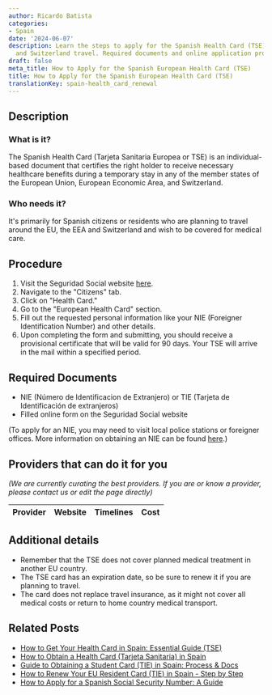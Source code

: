 ```yaml
---
author: Ricardo Batista
categories:
- Spain
date: '2024-06-07'
description: Learn the steps to apply for the Spanish Health Card (TSE) for EU, EEA,
  and Switzerland travel. Required documents and online application process included.
draft: false
meta_title: How to Apply for the Spanish European Health Card (TSE)
title: How to Apply for the Spanish European Health Card (TSE)
translationKey: spain-health_card_renewal
---
```


## Description
### What is it?
The Spanish Health Card (Tarjeta Sanitaria Europea or TSE) is an individual-based document that certifies the right holder to receive necessary healthcare benefits during a temporary stay in any of the member states of the European Union, European Economic Area, and Switzerland.
### Who needs it?
It's primarily for Spanish citizens or residents who are planning to travel around the EU, the EEA and Switzerland and wish to be covered for medical care.

## Procedure
1. Visit the Seguridad Social website [here](https://sede.seg-social.gob.es/wps/portal/sede/sede/Inicio).
2. Navigate to the "Citizens" tab.
3. Click on "Health Card."
4. Go to the "European Health Card" section.
5. Fill out the requested personal information like your NIE (Foreigner Identification Number) and other details.
6. Upon completing the form and submitting, you should receive a provisional certificate that will be valid for 90 days. Your TSE will arrive in the mail within a specified period.

## Required Documents
- NIE (Número de Identificacion de Extranjero) or TIE (Tarjeta de Identificación de extranjeros)
- Filled online form on the Seguridad Social website

(To apply for an NIE, you may need to visit local police stations or foreigner offices. More information on obtaining an NIE can be found [here](http://extranjeros.inclusion.gob.es/es/ModelosSolicitudes/Mod_solicitudes2/15-Formulario_NIE_y_certificados.pdf).)

## Providers that can do it for you

_(We are currently curating the best providers. If you are or know a provider, please contact us or edit the page directly)_

| Provider        |     Website     |     Timelines    |       Cost      |
| :-------------: | :-------------: |  :-------------: | :-------------: |

## Additional details
- Remember that the TSE does not cover planned medical treatment in another EU country.
- The TSE card has an expiration date, so be sure to renew it if you are planning to travel.
- The card does not replace travel insurance, as it might not cover all medical costs or return to home country medical transport.

## Related Posts

- [How to Get Your Health Card in Spain: Essential Guide (TSE)](https://tramitit.com/guides/spain/health_card_application/)
- [How to Obtain a Health Card (Tarjeta Sanitaria) in Spain](https://tramitit.com/guides/spain/tarjeta_sanitaria/)
- [Guide to Obtaining a Student Card (TIE) in Spain: Process & Docs](https://tramitit.com/guides/spain/student_card_application/)
- [How to Renew Your EU Resident Card (TIE) in Spain - Step by Step](https://tramitit.com/guides/spain/eu_resident_card_renewal/)
- [How to Apply for a Spanish Social Security Number: A Guide](https://tramitit.com/guides/spain/spanish_social_security_number/)